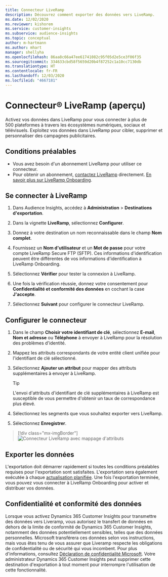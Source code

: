 ```yaml
---
title: Connecteur LiveRamp
description: Découvrez comment exporter des données vers LiveRamp.
ms.date: 12/02/2020
ms.reviewer: kishorem
ms.service: customer-insights
ms.subservice: audience-insights
ms.topic: conceptual
author: m-hartmann
ms.author: mhart
manager: shellyha
ms.openlocfilehash: 86aa8c66a47ee61741082c95f05d2e5ce3f06f35
ms.sourcegitcommit: 334633cbd58f5659d20b4f87252c1a10cc7130db
ms.translationtype: HT
ms.contentlocale: fr-FR
ms.lasthandoff: 12/03/2020
ms.locfileid: "4667181"
---
```

# <a name="liverampreg-connector-preview"></a>Connecteur&reg; LiveRamp (aperçu)

Activez vos données dans LiveRamp pour vous connecter à plus de 500 plateformes à travers les écosystèmes numériques, sociaux et télévisuels. Exploitez vos données dans LiveRamp pour cibler, supprimer et personnaliser des campagnes publicitaires.

## <a name="prerequisites"></a>Conditions préalables

- Vous avez besoin d'un abonnement LiveRamp pour utiliser ce connecteur.
- Pour obtenir un abonnement, [contactez LiveRamp](https://liveramp.com/contact/) directement. [En savoir plus sur LiveRamp Onboarding](https://liveramp.com/our-platform/data-onboarding/).

## <a name="connect-to-liveramp"></a>Se connecter à LiveRamp

1. Dans Audience Insights, accédez à **Administration** > **Destinations d'exportation**.

1. Dans la vignette **LiveRamp**, sélectionnez **Configurer**.

1. Donnez à votre destination un nom reconnaissable dans le champ **Nom complet**.

1. Fournissez un **Nom d'utilisateur** et un **Mot de passe** pour votre compte LiveRamp Secure FTP (SFTP).
Ces informations d'identification peuvent être différentes de vos informations d'identification à LiveRamp Onboarding.

1. Sélectionnez **Vérifier** pour tester la connexion à LiveRamp.

1. Une fois la vérification réussie, donnez votre consentement pour **Confidentialité et conformité des données** en cochant la case **J'accepte**.

1. Sélectionnez **Suivant** pour configurer le connecteur LiveRamp.

## <a name="configure-the-connector"></a>Configurer le connecteur

1. Dans le champ **Choisir votre identifiant de clé**, sélectionnez **E-mail**, **Nom et adresse** ou **Téléphone** à envoyer à LiveRamp pour la résolution des problèmes d'identité.

1. Mappez les attributs correspondants de votre entité client unifiée pour l'identifiant de clé sélectionné.

1. Sélectionnez **Ajouter un attribut** pour mapper des attributs supplémentaires à envoyer à LiveRamp.

   > [!TIP]
   > L'envoi d'attributs d'identifiant de clé supplémentaires à LiveRamp est susceptible de vous permettre d'obtenir un taux de correspondance plus élevé.

1. Sélectionnez les segments que vous souhaitez exporter vers LiveRamp.

1. Sélectionnez **Enregistrer**.

> [!div class="mx-imgBorder"]
> ![Connecteur LiveRamp avec mappage d'attributs](media/export-liveramp-segments.png "Connecteur LiveRamp avec mappage d'attributs")

## <a name="export-the-data"></a>Exporter les données

L'exportation doit démarrer rapidement si toutes les conditions préalables requises pour l'exportation sont satisfaites. L'exportation sera également exécutée à chaque [actualisation planifiée](system.md#schedule-tab).
Une fois l'exportation terminée, vous pouvez vous connecter à LiveRamp Onboarding pour activer et distribuer vos données.

## <a name="data-privacy-and-compliance"></a>Confidentialité et conformité des données

Lorsque vous activez Dynamics 365 Customer Insights pour transmettre des données vers Liveramp, vous autorisez le transfert de données en dehors de la limite de conformité de Dynamics 365 Customer Insights, notamment des données potentiellement sensibles, telles que des données personnelles. Microsoft transférera ces données selon vos instructions, mais vous êtes tenu de vous assurer que Liveramp respecte les obligations de confidentialité ou de sécurité qui vous incombent. Pour plus d'informations, consultez [Déclaration de confidentialité Microsoft](https://go.microsoft.com/fwlink/?linkid=396732).
Votre administrateur Dynamics 365 Customer Insights peut supprimer cette destination d'exportation à tout moment pour interrompre l'utilisation de cette fonctionnalité.